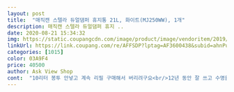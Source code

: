 ```yaml
---
layout: post 
title:  "매직캔 스텔라 듀얼댐퍼 휴지통 21L, 화이트(MJ250WW), 1개" 
description: 매직캔 스텔라 듀얼댐퍼 휴지 ..
date: 2020-08-21 15:34:32 
img: https://static.coupangcdn.com/image/product/image/vendoritem/2019/07/22/4296144794/3179193b-cab7-46d9-b58b-d2a78edde9db.jpg 
linkUrl: https://link.coupang.com/re/AFFSDP?lptag=AF3600438&subid=ahnPublicAsk&pageKey=176991264&itemId=506067842&vendorItemId=70422803514&traceid=V0-113-54fbc26d29eb4d78 
categories: [1015] 
color: 03A9F4 
price: 40500 
author: Ask View Shop 
cont:  "10리터 봉투 안넣고 계속 리필 구매해서 버리려구요<br/>12년 동안 잘 쓰고 수명을 다한거 같아서  버리고.<br/>.<br/>  이번에는 사각디자인으로 사봤는데<br/>3개월 써보고 나서 후기에요<br/><br/>고민하지마시고 주문하세요)<br/>그래서 결국 매직캔 구입!<br/>금방 고장나지않을까 살짝 걱정은 되네요ㅠㅠ<br/>기본옵션에 전용비닐이 있는지 제품 받고알았네요<br/>날씨가 더워지니까 날파리가 생겨서 안되겠더라구요<br/>냄새가 많이는 아니고 섞이기는 해요<br/>냄새에 민감하시면 조금 난다고 싶은데 전 뚜껑 닫혀있음 괜찮아요<br/>넘 예민한 분들은 뭘 써도 약간은 느끼실 거 같구요<br/>다만 아이들이 어려서 페달밟아서 뚜껑열리는거 신기해하던데<br/>디자인이며 다 만족스럽습니다<br/>똥 묻은 아기 기저귀 냄새때문에 샀는데 여러 상품평이 있지만 저는 만족해요<br/>매일 버리실 분은 봉투를 5리터로 해도 될거같아요<br/>매직캔이 왜 밀폐형 쓰레기통인지 알겠어요<br/>묶을때 밀폐되서 그런지 두개정도 묶어버릴때까지 겨울이라 그런지 괜찮네요<br/>발판이 안눌러지면 속뚜껑까지 가득 찬 상태인데 집에다 1<br/> -2일 뒀다가 10리터 봉투에 20<br/> -30리터 되게 담아 버려요<br/>사각이 깔끔하고 보기에 휴지통 같지 않아보여요 다만  크기를 30리터로 살걸<br/>사고 싶어요  디자인은 예쁘나.<br/>.<br/> 실용성은 그닥.<br/>.<br/> 동그란건 입구도 넓었는데<br/>속뚜껑이 있어서 10리터 봉투 쓰신다는 분도 계신데 제품 받고보니 알겠더라그요<br/>신생아 말고 이유식하는 아기들 똥기저귀 그냥 넣으면 심하게 섞일거 같아 환경오염임을 알면서도 비닐에 한번 묶어서 버리구요<br/>아무리 똥손이어도 누구나 설치 가능하실거에요<br/>애둘 키우면서 첫애 태어나고 지금 12년 동안  기존 동그란 제품 25리터 아주 잘 쓰고<br/>여름에 쓰레기냄새로 생기는 날파리 걱정이신분!<br/>예전에 동그란 모델 써본적있었는데<br/>오래쓰면 냄새 섞인다는데 거의 매일 비우다보니 아직은 그런현상은 없구요<br/>오히려 자주버릴수있어서 낫겠다싶었구요<br/>이건 크기도 작고 , 쓰레기 버리는 것도 불편한 느낌이 드네요.<br/>.<br/><br/>이번에 새로나온 디자인이 아무래도 더 이쁘긴하더라구요<br/>입구뚜껑도 딱딱 소리나게 끼워주시면 설치끝!<br/>작아요  이건 그냥 쓰고 나중에 다시 사게 되면 사각모양 큰 사이즈로<br/>작은 위생백에 담아서 이중으로 버리는데도 날파리가 너무생기더라구요ㅠㅠ<br/>잘쓰고 있고 앞으로도 계속 쓸거같아요<br/>저주 비워 헤퍼서 21리터 샀는데 저도 10리터 봉투 함 써볼까 싶어요<br/>전 이정도면 만족만족 대만족 합니다<br/>좀 저렴해졌네요... <br/>  다른 제품으로 살까 하다가 그래도 울애들 애기때부터 썼던 제품이라 다시 재구매 했어요^^<br/>종량제 끼워서 사용해보려고했는데<br/>주의시켜야겠어요!<br/>진즉살걸 그랬어요^^<br/>초반에 처음 나왔을때는 가격도 비쌌는데... <br/> 지금은 다른 비슷한 제품들도 많이 나오고 가격도 예전보단<br/>최신모델 샀는데 크기가 생각보다 크진 않아요<br/>페달 조립이라고할것도 없고 그냥 쏙 끼우면되구요<br/>후기보니까 생각보다 작다라고 하신분들이 많으셨는데<br/>" 
---
```

